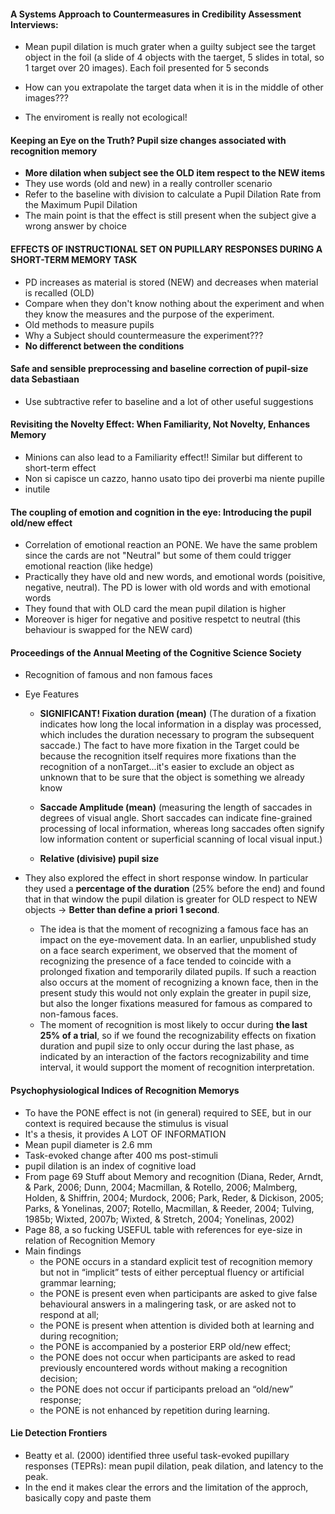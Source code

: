 #### A Systems Approach to Countermeasures in Credibility Assessment Interviews:
* Mean pupil dilation is much grater when a guilty subject see the target object in the foil (a slide of 4 objects with the taerget, 5 slides in total, so 1 target over 20 images). Each foil presented for 5 seconds
  
* How can you extrapolate the target data when it is in the middle of other images???
  
* The enviroment is really not ecological!

#### Keeping an Eye on the Truth? Pupil size changes associated with recognition memory
* **More dilation when subject see the OLD item respect to the NEW items**
* They use words (old and new) in a really controller scenario
* Refer to the baseline with division to calculate a Pupil Dilation Rate from the Maximum Pupil Dilation
* The main point is that the effect is still present when the subject give a wrong answer by choice

#### EFFECTS OF INSTRUCTIONAL SET ON PUPILLARY RESPONSES DURING A SHORT-TERM MEMORY TASK
* PD increases as material is stored (NEW) and decreases when material is recalled (OLD)
* Compare when they don't know nothing about the experiment and when they know the measures and the purpose of the experiment.
* Old methods to measure pupils
* Why a Subject should countermeasure the experiment???
* **No differenct between the conditions**

#### Safe and sensible preprocessing and baseline correction of pupil-size data Sebastiaan
* Use subtractive refer to baseline and a lot of other useful suggestions

#### Revisiting the Novelty Effect: When Familiarity, Not Novelty, Enhances Memory
* Minions can also lead to a Familiarity effect!! Similar but different to short-term effect
* Non si capisce un cazzo, hanno usato tipo dei proverbi ma niente pupille
* inutile


#### The coupling of emotion and cognition in the eye: Introducing the pupil old/new effect
* Correlation of emotional reaction an PONE. We have the same problem since the cards are not "Neutral" but some of them could trigger emotional reaction (like hedge)
* Practically they have old and new words, and emotional words (poisitive, negative, neutral). The PD is lower with old words and with emotional words
* They found that with OLD card the mean pupil dilation is higher
* Moreover is higer for negative and positive respetct to neutral (this behaviour is swapped for the NEW card)

#### Proceedings of the Annual Meeting of the Cognitive Science Society
* Recognition of famous and non famous faces
* Eye Features
  * **SIGNIFICANT! Fixation duration (mean)** (The duration of a fixation indicates how long the local information in a display was processed, which includes the duration necessary to program the subsequent saccade.) The fact to have more fixation in the Target could be because the recognition itself requires more fixations than the recognition of a nonTarget...it's easier to exclude an object as unknown that to be sure that the object is something we already know
  
  * **Saccade Amplitude (mean)** (measuring the length of saccades in degrees of visual angle. Short saccades can indicate fine-grained processing of local information, whereas long saccades often signify low information content or superficial scanning of local visual input.)
  
  * **Relative (divisive) pupil size**

* They also explored the effect in short response window. In particular they used a **percentage of the duration** (25% before the end) and found that in that window the pupil dilation is greater for OLD respect to NEW objects -> **Better than define a priori 1 second**.
  * The idea is that the moment of recognizing a famous face has an impact on the eye-movement data. In an earlier, unpublished study on a face search experiment, we observed that the moment of recognizing the presence of a face tended to coincide with a prolonged fixation and temporarily dilated pupils. If such a reaction also occurs at the moment of recognizing a known face, then in the present study this would not only explain the greater in pupil size, but also the longer fixations measured for famous as compared to non-famous faces.
  * The moment of recognition is most likely to occur during **the last 25% of a trial**, so if we found the recognizability effects on fixation duration and pupil size to only occur during the last phase, as indicated by an interaction of the factors recognizability and time interval, it would support the moment of recognition interpretation.


#### Psychophysiological Indices of Recognition Memorys
* To have the PONE effect is not (in general) required to SEE, but in our context is required because the stimulus is visual
* It's a thesis, it provides A LOT OF INFORMATION
* Mean pupil diameter is 2.6 mm
* Task-evoked change after 400 ms post-stimuli
* pupil dilation is an index of cognitive load
* From page 69 Stuff about Memory and recognition (Diana, Reder, Arndt, & Park, 2006; Dunn, 2004; Macmillan, & Rotello, 2006; Malmberg, Holden, & Shiffrin, 2004; Murdock, 2006; Park, Reder, & Dickison, 2005; Parks, & Yonelinas, 2007; Rotello, Macmillan, & Reeder, 2004; Tulving, 1985b; Wixted, 2007b; Wixted, & Stretch, 2004; Yonelinas, 2002)
* Page 88, a so fucking USEFUL table with references for eye-size in relation of Recognition Memory
* Main findings
  * the PONE occurs in a standard explicit test of recognition memory but not in “implicit” tests of either perceptual fluency or artificial grammar learning;
  * the PONE is present even when participants are asked to give false behavioural answers in a malingering task, or are asked not to respond at all;
  * the PONE is present when attention is divided both at learning and during recognition;
  * the PONE is accompanied by a posterior ERP old/new effect;
  * the PONE does not occur when participants are asked to read previously encountered words without making a recognition decision;
  * the PONE does not occur if participants preload an “old/new” response; 
  * the PONE is not enhanced by repetition during learning.

#### Lie Detection Frontiers
* Beatty et al. (2000) identified three useful task-evoked pupillary responses (TEPRs): mean pupil dilation, peak dilation, and latency to the peak.
* In the end it makes clear the errors and the limitation of the approch, basically copy and paste them